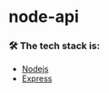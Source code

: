 # node-api

### 🛠 The tech stack is:

- [Nodejs](https://nodejs.org/en/)
- [Express](https://expressjs.com/)

